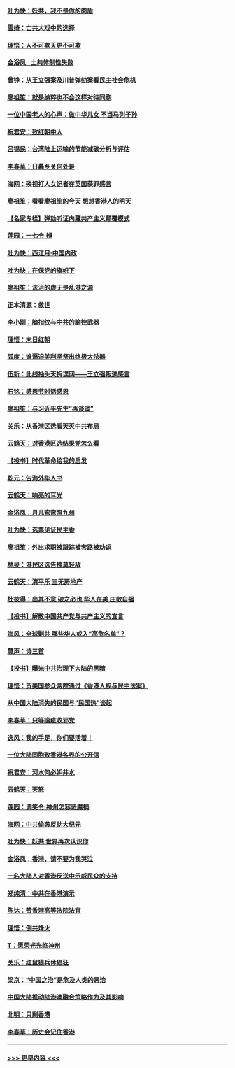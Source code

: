 #### [吐为快：妖共，我不是你的肉盾](../pages/nsc993/n11701366.md?t=12051422) 
#### [雪绮：亡共大戏中的选择](../pages/nsc993/n11699922.md?t=12051422) 
#### [理悟：人不可欺天更不可欺](../pages/nsc993/n11699657.md?t=12051422) 
#### [金浴凤:  土共体制性失败](../pages/nsc993/n11699361.md?t=12051422) 
#### [曾铮：从王立强案及川普弹劾案看民主社会危机](../pages/nsc993/n11699318.md?t=12051422) 
#### [廖祖笙：就是纳粹也不会这样对待同胞](../pages/nsc993/n11697658.md?t=12051422) 
#### [一位中国老人的心声：做中华儿女 不当马列子孙](../pages/nsc993/n11697525.md?t=12051422) 
#### [祝君安：致红朝中人](../pages/nsc993/n11697518.md?t=12051422) 
#### [吕锡民：台湾陆上运输的节能减碳分析与评估](../pages/nsc993/n11694983.md?t=12051422) 
#### [李春草：日暮乡关何处是](../pages/nsc993/n11694805.md?t=12051422) 
#### [海网：殃视打人女记者在英国获罪感言](../pages/nsc993/n11693832.md?t=12051422) 
#### [廖祖笙：看看廖祖笙的今天 想想香港人的明天](../pages/nsc993/n11693707.md?t=12051422) 
#### [【名家专栏】弹劾听证内藏共产主义颠覆模式](../pages/nsc993/n11693563.md?t=12051422) 
#### [莲园：一七令‧辨](../pages/nsc993/n11692558.md?t=12051422) 
#### [吐为快：西江月·中国内政](../pages/nsc993/n11692071.md?t=12051422) 
#### [吐为快：在保党的旗帜下](../pages/nsc993/n11691188.md?t=12051422) 
#### [廖祖笙：法治的虚无是乱港之源](../pages/nsc993/n11690605.md?t=12051422) 
#### [正本清源：救世](../pages/nsc993/n11689134.md?t=12051422) 
#### [李小刚：脑指纹与中共的脑控武器](../pages/nsc993/n11688900.md?t=12051422) 
#### [理悟：末日红朝](../pages/nsc993/n11688829.md?t=12051422) 
#### [弧度：谁逼迫美利坚祭出终极大杀器](../pages/nsc993/n11688735.md?t=12051422) 
#### [伍新：此线抽头天拆谍网——王立强叛逃感言](../pages/nsc993/n11687981.md?t=12051422) 
#### [石铭：感恩节时话感恩](../pages/nsc993/n11687568.md?t=12051422) 
#### [廖祖笙：与习近平先生“再谈谈”](../pages/nsc993/n11687005.md?t=12051422) 
#### [关乐：从香港区选看天灭中共布局](../pages/nsc993/n11686647.md?t=12051422) 
#### [云鹤天：对香港区选结果党怎么看](../pages/nsc993/n11686216.md?t=12051422) 
#### [【投书】时代革命给我的启发](../pages/nsc993/n11684287.md?t=12051422) 
#### [乾元：告海外华人书](../pages/nsc993/n11684044.md?t=12051422) 
#### [云鹤天：响亮的耳光](../pages/nsc993/n11684254.md?t=12051422) 
#### [金浴凤：月儿弯弯照九州](../pages/nsc993/n11684231.md?t=12051422) 
#### [吐为快：选票见证民主香](../pages/nsc993/n11684206.md?t=12051422) 
#### [廖祖笙：外出求职被跟踪被套路被劝返](../pages/nsc993/n11683874.md?t=12051422) 
#### [林泉：港民区选告捷莫轻敌](../pages/nsc993/n11683930.md?t=12051422) 
#### [云鹤天：清平乐 三无房地产](../pages/nsc993/n11681521.md?t=12051422) 
#### [杜彼得：出其不意 破之必也 华人在美 庄敬自强](../pages/nsc993/n11679554.md?t=12051422) 
#### [【投书】解散中国共产党与共产主义的宣言](../pages/nsc993/n11679177.md?t=12051422) 
#### [海风：全球剿共 哪些华人或入“高危名单”？](../pages/nsc993/n11678617.md?t=12051422) 
#### [慧声：诗三首](../pages/nsc993/n11678848.md?t=12051422) 
#### [【投书】曝光中共治理下大陆的黑暗](../pages/nsc993/n11678674.md?t=12051422) 
#### [理悟：贺美国参众两院通过《香港人权与民主法案》](../pages/nsc993/n11678104.md?t=12051422) 
#### [从中国大陆消失的民国与“民国热”谈起](../pages/nsc993/n11678075.md?t=12051422) 
#### [李春草：只等瘟疫收邪党](../pages/nsc993/n11677308.md?t=12051422) 
#### [逸风：我的手足，你们要活着！](../pages/nsc993/n11676352.md?t=12051422) 
#### [一位大陆同胞致香港各界的公开信](../pages/nsc993/n11675761.md?t=12051422) 
#### [祝君安：河水何必妒井水](../pages/nsc993/n11675746.md?t=12051422) 
#### [云鹤天：天怒](../pages/nsc993/n11675718.md?t=12051422) 
#### [莲园：调笑令‧神州怎容恶魔祸](../pages/nsc993/n11675648.md?t=12051422) 
#### [海网：中共偷袭反助大纪元](../pages/nsc993/n11673515.md?t=12051422) 
#### [吐为快：妖共 世界再次认识你](../pages/nsc993/n11673506.md?t=12051422) 
#### [金浴凤：香港，请不要为我哭泣](../pages/nsc993/n11673248.md?t=12051422) 
#### [一名大陆人对香港反送中示威民众的支持](../pages/nsc993/n11672615.md?t=12051422) 
#### [郑纯清：中共在香港演示](../pages/nsc993/n11670539.md?t=12051422) 
#### [陈达：赞香港高等法院法官](../pages/nsc993/n11669542.md?t=12051422) 
#### [理悟：倒共烽火](../pages/nsc993/n11668844.md?t=12051422) 
#### [T：愿荣光光临神州](../pages/nsc993/n11668421.md?t=12051422) 
#### [关乐：红鼠狼兵休猖狂](../pages/nsc993/n11668378.md?t=12051422) 
#### [梁京：“中国之治”是危及人类的恶治](../pages/nsc993/n11668328.md?t=12051422) 
#### [中国大陆推动陆港澳融合策略作为及其影响](../pages/nsc993/n11668157.md?t=12051422) 
#### [北明：只剩香港](../pages/nsc993/n11668002.md?t=12051422) 
#### [李春草：历史会记住香港](../pages/nsc993/n11667927.md?t=12051422) 

----
#### [ >>> 更早内容 <<< ](../indexes/nsc993-earlier.md)
